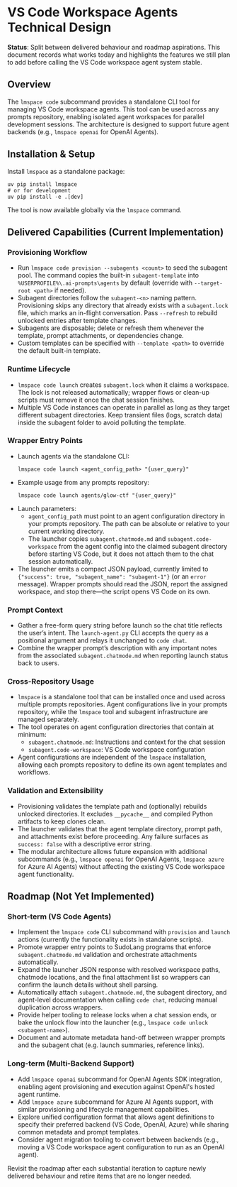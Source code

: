 # VS Code Workspace Agents Technical Design

**Status**: Split between delivered behaviour and roadmap aspirations. This
document records what works today and highlights the features we still plan to
add before calling the VS Code workspace agent system stable.

## Overview

The `lmspace code` subcommand provides a standalone CLI tool for managing VS Code
workspace agents. This tool can be used across any prompts repository, enabling
isolated agent workspaces for parallel development sessions. The architecture is
designed to support future agent backends (e.g., `lmspace openai` for OpenAI Agents).

## Installation & Setup

Install `lmspace` as a standalone package:
```pwsh
uv pip install lmspace
# or for development
uv pip install -e .[dev]
```

The tool is now available globally via the `lmspace` command.

## Delivered Capabilities (Current Implementation)

### Provisioning Workflow

- Run `lmspace code provision --subagents <count>` to seed the subagent pool.
  The command copies the built-in `subagent-template` into
  `%USERPROFILE%\.ai-prompts\agents` by default (override with
  `--target-root <path>` if needed).
- Subagent directories follow the `subagent-<n>` naming pattern. Provisioning
  skips any directory that already exists with a `subagent.lock` file, which
  marks an in-flight conversation. Pass `--refresh` to rebuild unlocked entries
  after template changes.
- Subagents are disposable; delete or refresh them whenever the template,
  prompt attachments, or dependencies change.
- Custom templates can be specified with `--template <path>` to override the
  default built-in template.

### Runtime Lifecycle

- `lmspace code launch` creates `subagent.lock` when it claims a workspace. The
  lock is not released automatically; wrapper flows or clean-up scripts must
  remove it once the chat session finishes.
- Multiple VS Code instances can operate in parallel as long as they target
  different subagent directories. Keep transient files (logs, scratch data)
  inside the subagent folder to avoid polluting the template.

### Wrapper Entry Points

- Launch agents via the standalone CLI:
  ```pwsh
  lmspace code launch <agent_config_path> "{user_query}"
  ```
- Example usage from any prompts repository:
  ```pwsh
  lmspace code launch agents/glow-ctf "{user_query}"
  ```
- Launch parameters:
  - `agent_config_path` must point to an agent configuration directory in your
    prompts repository. The path can be absolute or relative to your current
    working directory.
  - The launcher copies `subagent.chatmode.md` and `subagent.code-workspace`
    from the agent config into the claimed subagent directory before starting
    VS Code, but it does not attach them to the chat session automatically.
- The launcher emits a compact JSON payload, currently limited to
  `{"success": true, "subagent_name": "subagent-1"}` (or an `error`
  message). Wrapper prompts should read the JSON, report the assigned
  workspace, and stop there—the script opens VS Code on its own.

### Prompt Context

- Gather a free-form query string before launch so the chat title reflects the
  user’s intent. The `launch-agent.py` CLI accepts the query as a positional
  argument and relays it unchanged to `code chat`.
- Combine the wrapper prompt’s description with any important notes from the
  associated `subagent.chatmode.md` when reporting launch status back to users.

### Cross-Repository Usage

- `lmspace` is a standalone tool that can be installed once and used across
  multiple prompts repositories. Agent configurations live in your prompts
  repository, while the `lmspace` tool and subagent infrastructure are managed
  separately.
- The tool operates on agent configuration directories that contain at minimum:
  - `subagent.chatmode.md`: Instructions and context for the chat session
  - `subagent.code-workspace`: VS Code workspace configuration
- Agent configurations are independent of the `lmspace` installation, allowing
  each prompts repository to define its own agent templates and workflows.

### Validation and Extensibility

- Provisioning validates the template path and (optionally) rebuilds unlocked
  directories. It excludes `__pycache__` and compiled Python artifacts to keep
  clones clean.
- The launcher validates that the agent template directory, prompt path, and
  attachments exist before proceeding. Any failure surfaces as `success: false`
  with a descriptive error string.
- The modular architecture allows future expansion with additional subcommands
  (e.g., `lmspace openai` for OpenAI Agents, `lmspace azure` for Azure AI
  Agents) without affecting the existing VS Code workspace agent functionality.

## Roadmap (Not Yet Implemented)

### Short-term (VS Code Agents)
- Implement the `lmspace code` CLI subcommand with `provision` and `launch`
  actions (currently the functionality exists in standalone scripts).
- Promote wrapper entry points to SudoLang programs that enforce
  `subagent.chatmode.md` validation and orchestrate attachments automatically.
- Expand the launcher JSON response with resolved workspace paths,
  chatmode locations, and the final attachment list so wrappers can confirm the
  launch details without shell parsing.
- Automatically attach `subagent.chatmode.md`, the subagent directory, and
  agent-level documentation when calling `code chat`, reducing manual
  duplication across wrappers.
- Provide helper tooling to release locks when a chat session ends, or bake the
  unlock flow into the launcher (e.g., `lmspace code unlock <subagent-name>`).
- Document and automate metadata hand-off between wrapper prompts and the
  subagent chat (e.g. launch summaries, reference links).

### Long-term (Multi-Backend Support)
- Add `lmspace openai` subcommand for OpenAI Agents SDK integration, enabling
  agent provisioning and execution against OpenAI's hosted agent runtime.
- Add `lmspace azure` subcommand for Azure AI Agents support, with similar
  provisioning and lifecycle management capabilities.
- Explore unified configuration format that allows agent definitions to specify
  their preferred backend (VS Code, OpenAI, Azure) while sharing common
  metadata and prompt templates.
- Consider agent migration tooling to convert between backends (e.g., moving a
  VS Code workspace agent configuration to run as an OpenAI agent).

Revisit the roadmap after each substantial iteration to capture newly delivered
behaviour and retire items that are no longer needed.